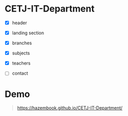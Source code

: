 # CETJ-IT-Department

- [x] header

- [x] landing section

- [x] branches

- [x] subjects

- [x] teachers

- [ ] contact

# Demo

>  https://hazembook.github.io/CETJ-IT-Department/
